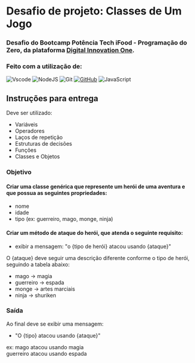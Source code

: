 # Desafio de projeto: Classes de Um Jogo

### Desafio do Bootcamp Potência Tech iFood - Programação do Zero, da plataforma [Digital Innovation One](https://www.dio.me/). 
### Feito com a utilização de:
![Vscode](https://img.shields.io/badge/Vscode-007ACC?style=for-the-badge&logo=visual-studio-code&logoColor=white)
![NodeJS](https://img.shields.io/badge/node.js-6DA55F?style=for-the-badge&logo=node.js&logoColor=white)
![Git](https://img.shields.io/badge/GIT-E44C30?style=for-the-badge&logo=git&logoColor=white)
[![GitHub](https://img.shields.io/badge/GitHub-100000?style=for-the-badge&logo=github&logoColor=white)](https://github.com/julunaedu)
![JavaScript](https://img.shields.io/badge/JavaScript-F7DF1E?style=for-the-badge&logo=javascript&logoColor=black)

## Instruções para entrega
Deve ser utilizado:
- Variáveis
- Operadores
- Laços de repetição
- Estruturas de decisões
- Funções
- Classes e Objetos

### Objetivo
#### Criar uma classe genérica que represente um herói de uma aventura e que possua as seguintes propriedades: 
- nome
- idade 
- tipo (ex: guerreiro, mago, monge, ninja)

#### Criar um método de ataque do herói, que atenda o seguinte requisito:
- exibir a mensagem: "o {tipo de herói} atacou usando {ataque}"

O {ataque} deve seguir uma descrição diferente conforme o tipo de herói, seguindo a tabela abaixo:
- mago -> magia
- guerreiro -> espada
- monge -> artes marciais
- ninja -> shuriken

### Saída
Ao final deve se exibir uma mensagem:
- "O {tipo} atacou usando {ataque}"

ex: mago atacou usando magia  
guerreiro atacou usando espada